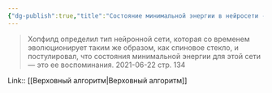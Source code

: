 ```yaml
---
{"dg-publish":true,"title":"Состояние минимальной энергии в нейросети - это воспоминания","tags":["quotes"],"date":"2021-06-22T20:51:00+04:00","modified_at":"2023-01-08T21:01:21+04:00","permalink":"/quotes/202106222051/","dgHomeLink":false,"dgPassFrontmatter":true}
---
```



> Хопфилд определил тип нейронной сети, которая со временем эволюционирует таким же образом, как спиновое стекло, и постулировал, что состояния минимальной энергии для этой сети — это ее воспоминания.
	2021-06-22 стр. 134


Link:: [[Верховный алгоритм|Верховный алгоритм]]

